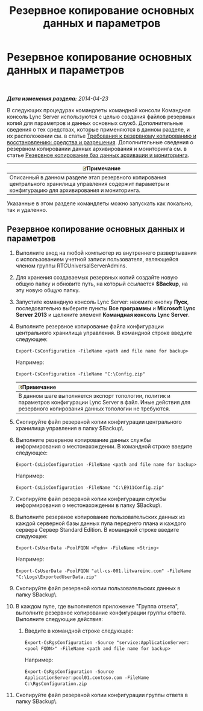 ﻿---
title: Резервное копирование основных данных и параметров
TOCTitle: Резервное копирование основных данных и параметров
ms:assetid: 278bc95a-7b8d-4e01-a872-a844830459de
ms:mtpsurl: https://technet.microsoft.com/ru-ru/library/Hh202170(v=OCS.15)
ms:contentKeyID: 52058197
ms.date: 05/19/2016
mtps_version: v=OCS.15
ms.translationtype: HT
---

# Резервное копирование основных данных и параметров

 

_**Дата изменения раздела:** 2014-04-23_

В следующих процедурах командлеты командной консоли Командная консоль Lync Server используются с целью создания файлов резервных копий для параметров и данных основных служб. Дополнительные сведения о тех средствах, которые применяются в данном разделе, и их расположении см. в статье [Требования к резервному копированию и восстановлению: средства и разрешения](lync-server-2013-backup-and-restoration-requirements-tools-and-permissions.md). Дополнительные сведения о резервном копировании данных архивирования и мониторинга см. в статье [Резервное копирование баз данных архивации и мониторинга](lync-server-2013-backing-up-archiving-and-monitoring-databases.md).

<table>
<thead>
<tr class="header">
<th><img src="images/Gg398412.note(OCS.15).gif" title="note" alt="note" />Примечание</th>
</tr>
</thead>
<tbody>
<tr class="odd">
<td>Описанный в данном разделе этап резервного копирования центрального хранилища управления содержит параметры и конфигурацию для архивирования и мониторинга.</td>
</tr>
</tbody>
</table>


Указанные в этом разделе командлеты можно запускать как локально, так и удаленно.

## Резервное копирование основных данных и параметров

1.  Выполните вход на любой компьютер из внутреннего развертывания с использованием учетной записи пользователя, являющейся членом группы RTCUniversalServerAdmins.

2.  Для хранения создаваемых резервных копий создайте новую общую папку и обновите путь, на который ссылается **$Backup**, на эту новую общую папку.

3.  Запустите командную консоль Lync Server: нажмите кнопку **Пуск**, последовательно выберите пункты **Все программы** и **Microsoft Lync Server 2013** и щелкните элемент **Командная консоль Lync Server**.

4.  Выполните резервное копирование файла конфигурации центрального хранилища управления. В командной строке введите следующее:
    
        Export-CsConfiguration -FileName <path and file name for backup>
    
    Например:
    
        Export-CsConfiguration -FileName "C:\Config.zip"
    
    <table>
    <thead>
    <tr class="header">
    <th><img src="images/Gg398412.note(OCS.15).gif" title="note" alt="note" />Примечание</th>
    </tr>
    </thead>
    <tbody>
    <tr class="odd">
    <td>В данном шаге выполняется экспорт топологии, политик и параметров конфигурации Lync Server в файл. Иные действия для резервного копирования данных топологии не требуются.</td>
    </tr>
    </tbody>
    </table>


5.  Скопируйте файл резервной копии конфигурации центрального хранилища управления в папку $Backup\\.

6.  Выполните резервное копирование данных службы информирования о местонахождении. В командной строке введите следующее:
    
        Export-CsLisConfiguration -FileName <path and file name for backup>
    
    Например:
    
        Export-CsLisConfiguration -FileName "C:\E911Config.zip"

7.  Скопируйте файл резервной копии конфигурации службы информирования о местонахождении в папку $Backup\\.

8.  Выполните резервное копирование пользовательских данных из каждой серверной базы данных пула переднего плана и каждого сервера Сервер Standard Edition. В командной строке введите следующее:
    
        Export-CsUserData -PoolFQDN <Fqdn> -FileName <String>
    
    Например:
    
        Export-CsUserData -PoolFQDN "atl-cs-001.litwareinc.com" -FileName "C:\Logs\ExportedUserData.zip"

9.  Скопируйте файл резервной копии пользовательских данных в папку $Backup\\.

10. В каждом пуле, где выполняется приложение "Группа ответа", выполните резервное копирование конфигурации группы ответа. Выполните следующие действия:
    
    1.  Введите в командной строке следующее:
        
            Export-CsRgsConfiguration -Source "service:ApplicationServer:<pool FQDN>" -FileName <path and file name for backup>
        
        Например:
        
            Export-CsRgsConfiguration -Source ApplicationServer:pool01.contoso.com -FileName C:\RgsConfiguration.zip

11. Скопируйте файл резервной копии конфигурации группы ответа в папку $Backup\\.

